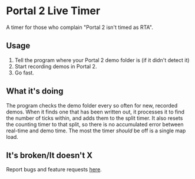 Portal 2 Live Timer
===================

A timer for those who complain "Portal 2 isn't timed as RTA".

Usage
-----
1. Tell the program where your Portal 2 demo folder is (if it didn't detect it)
2. Start recording demos in Portal 2.
3. Go fast.

What it's doing
---------------
The program checks the demo folder every so often for new, recorded demos.  When it finds one that has been written out, it processes it to find the number of ticks within, and adds them to the split timer.  It also resets the counting timer to that split, so there is no accumulated error between real-time and demo time.  The most the timer *should* be off is a single map load.
    
It's broken/It doesn't X
------------------------
Report bugs and feature requests [here][issues].

[issues]: https://bitbucket.org/nick_timkovich/portal-2-live-timer/issues

